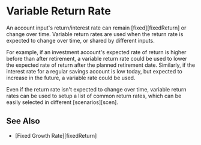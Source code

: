 # Variable Return Rate

An account input's return/interest rate can remain [fixed][fixedReturn] or change over time. 
Variable return rates are used when the return rate is expected
to change over time, or shared by different inputs. 

For example, if an investment account's expected rate of return is higher 
before than after retirement, a variable return rate could be used to 
lower the expected rate of return after the planned retirement date. 
Similarly, if the interest rate for a regular savings account is 
low today, but expected to increase in the future, a variable rate could be used.

Even if the return rate isn't 
expected to change over time, variable return rates can  be used to setup 
a list of common return rates,
which can be easily selected in different [scenarios][scen].

## See Also

* [Fixed Growth Rate][fixedReturn]